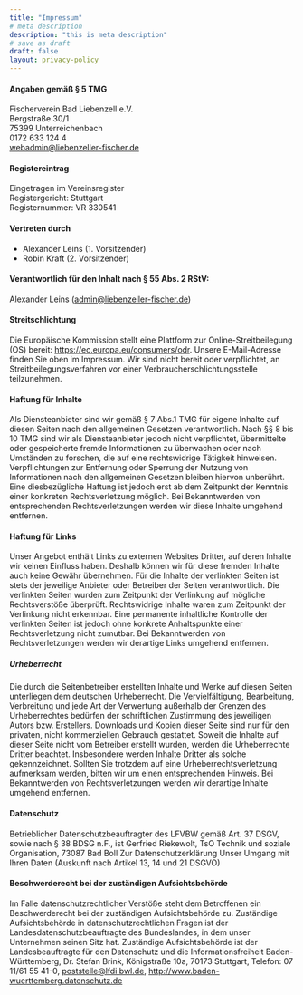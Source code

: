 ```yaml
---
title: "Impressum"
# meta description
description: "this is meta description"
# save as draft
draft: false
layout: privacy-policy
---
```


#### Angaben gemäß § 5 TMG

Fischerverein Bad Liebenzell e.V.<br>
Bergstraße 30/1<br>
75399 Unterreichenbach<br>
0172 633 124 4<br>
webadmin@liebenzeller-fischer.de

#### Registereintrag

Eingetragen im Vereinsregister<br>
Registergericht: Stuttgart<br>
Registernummer: VR 330541

#### Vertreten durch

* Alexander  Leins (1. Vorsitzender)
* Robin Kraft (2. Vorsitzender)

#### Verantwortlich für den Inhalt nach § 55 Abs. 2 RStV:

Alexander Leins (admin@liebenzeller-fischer.de)

 

#### Streitschlichtung
Die Europäische Kommission stellt eine Plattform zur Online-Streitbeilegung (OS) bereit: https://ec.europa.eu/consumers/odr.
Unsere E-Mail-Adresse finden Sie oben im Impressum.
Wir sind nicht bereit oder verpflichtet, an Streitbeilegungsverfahren vor einer Verbraucherschlichtungsstelle teilzunehmen.

#### Haftung für Inhalte
Als Diensteanbieter sind wir gemäß § 7 Abs.1 TMG für eigene Inhalte auf diesen Seiten nach den allgemeinen Gesetzen verantwortlich. Nach §§ 8 bis 10 TMG sind wir als Diensteanbieter jedoch nicht verpflichtet, übermittelte oder gespeicherte fremde Informationen zu überwachen oder nach Umständen zu forschen, die auf eine rechtswidrige Tätigkeit hinweisen.
Verpflichtungen zur Entfernung oder Sperrung der Nutzung von Informationen nach den allgemeinen Gesetzen bleiben hiervon unberührt. Eine diesbezügliche Haftung ist jedoch erst ab dem Zeitpunkt der Kenntnis einer konkreten Rechtsverletzung möglich. Bei Bekanntwerden von entsprechenden Rechtsverletzungen werden wir diese Inhalte umgehend entfernen.

#### Haftung für Links
Unser Angebot enthält Links zu externen Websites Dritter, auf deren Inhalte wir keinen Einfluss haben. Deshalb können wir für diese fremden Inhalte auch keine Gewähr übernehmen. Für die Inhalte der verlinkten Seiten ist stets der jeweilige Anbieter oder Betreiber der Seiten verantwortlich. Die verlinkten Seiten wurden zum Zeitpunkt der Verlinkung auf mögliche Rechtsverstöße überprüft. Rechtswidrige Inhalte waren zum Zeitpunkt der Verlinkung nicht erkennbar.
Eine permanente inhaltliche Kontrolle der verlinkten Seiten ist jedoch ohne konkrete Anhaltspunkte einer Rechtsverletzung nicht zumutbar. Bei Bekanntwerden von Rechtsverletzungen werden wir derartige Links umgehend entfernen.

##### Urheberrecht
Die durch die Seitenbetreiber erstellten Inhalte und Werke auf diesen Seiten unterliegen dem deutschen Urheberrecht. Die Vervielfältigung, Bearbeitung, Verbreitung und jede Art der Verwertung außerhalb der Grenzen des Urheberrechtes bedürfen der schriftlichen Zustimmung des jeweiligen Autors bzw. Erstellers. Downloads und Kopien dieser Seite sind nur für den privaten, nicht kommerziellen Gebrauch gestattet.
Soweit die Inhalte auf dieser Seite nicht vom Betreiber erstellt wurden, werden die Urheberrechte Dritter beachtet. Insbesondere werden Inhalte Dritter als solche gekennzeichnet. Sollten Sie trotzdem auf eine Urheberrechtsverletzung aufmerksam werden, bitten wir um einen entsprechenden Hinweis. Bei Bekanntwerden von Rechtsverletzungen werden wir derartige Inhalte umgehend entfernen.

#### Datenschutz
Betrieblicher Datenschutzbeauftragter des LFVBW gemäß Art. 37 DSGV, sowie nach § 38 BDSG n.F., ist Gerfried Riekewolt, TsO Technik und soziale Organisation, 73087 Bad Boll
Zur Datenschutzerklärung
Unser Umgang mit Ihren Daten (Auskunft nach Artikel 13, 14 und 21 DSGVO)

#### Beschwerderecht bei der zuständigen Aufsichtsbehörde
Im Falle datenschutzrechtlicher Verstöße steht dem Betroffenen ein Beschwerderecht bei der zuständigen Aufsichtsbehörde zu. Zuständige Aufsichtsbehörde in datenschutzrechtlichen Fragen ist der Landesdatenschutzbeauftragte des Bundeslandes, in dem unser Unternehmen seinen Sitz hat. Zuständige Aufsichtsbehörde ist der Landesbeauftragte für den Datenschutz und die Informationsfreiheit Baden-Württemberg, Dr. Stefan Brink, Königstraße 10a, 70173 Stuttgart, Telefon: 07 11/61 55 41-0, poststelle@lfdi.bwl.de, http://www.baden-wuerttemberg.datenschutz.de